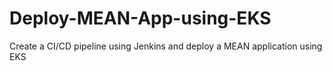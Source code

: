 # Deploy-MEAN-App-using-EKS
Create a CI/CD pipeline using Jenkins and deploy a MEAN application using EKS

